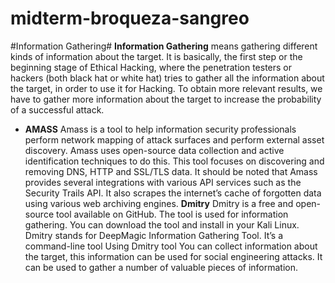 # midterm-broqueza-sangreo
#Information Gathering#
**Information Gathering** means gathering different kinds of information about the target. It is basically, the first step or the beginning stage of Ethical Hacking, where the penetration testers or hackers (both black hat or white hat) tries to gather all the information about the target, in order to use it for Hacking. To obtain more relevant results, we have to gather more information about the target to increase the probability of a successful attack.
* **AMASS**
Amass is a tool to help information security professionals perform network mapping of attack surfaces and perform external asset discovery. Amass uses open-source data collection and active identification techniques to do this. This tool focuses on discovering and removing DNS, HTTP and SSL/TLS data. It should be noted that Amass provides several integrations with various API services such as the Security Trails API. It also scrapes the internet’s cache of forgotten data using various web archiving engines.
**Dmitry**
Dmitry is a free and open-source tool available on GitHub. The tool is used for information gathering. You can download the tool and install in your Kali Linux. Dmitry stands for DeepMagic Information Gathering Tool. It’s a command-line tool Using Dmitry tool You can collect information about the target, this information can be used for social engineering attacks. It can be used to gather a number of valuable pieces of information.

